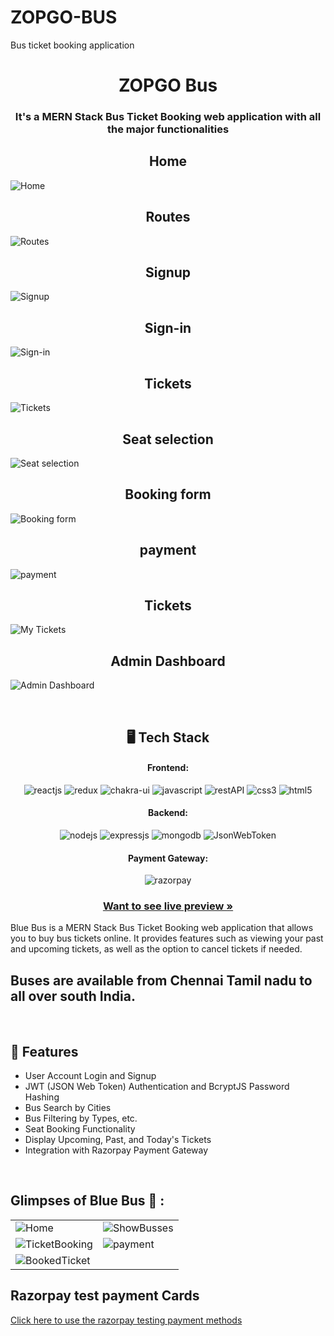 # ZOPGO-BUS
Bus ticket booking application
<h1 align="center">ZOPGO Bus </h1>

<h3 align="center">It's a MERN Stack Bus Ticket Booking web application with all the major functionalities</h3>

<p align="center">
  <h2 align="center"> Home </h2>
  <img src="https://github.com/skdinesh/ZOPGO-BUS/blob/master/Screenshots/Home.png" alt="Home" />
  <h2 align="center"> Routes </h2>
  <img src="https://github.com/skdinesh/ZOPGO-BUS/blob/master/Screenshots/Routes.png" alt="Routes" />
  <h2 align="center">Signup </h2>
  <img src="https://github.com/skdinesh/ZOPGO-BUS/blob/master/Screenshots/Signup.png" alt="Signup" />
  <h2 align="center">Sign-in </h2>
  <img src="https://github.com/skdinesh/ZOPGO-BUS/blob/master/Screenshots/Sing-in.png" alt="Sign-in" />
  <h2 align="center">Tickets </h2>
  <img src="https://github.com/skdinesh/ZOPGO-BUS/blob/master/Screenshots/Tickets.png" alt="Tickets" />
  <h2 align="center"> Seat selection</h2>
   <img src="https://github.com/skdinesh/ZOPGO-BUS/blob/master/Screenshots/seat%20selection.png" alt="Seat selection" />
  <h2 align="center"> Booking form</h2>
  <img src="https://github.com/skdinesh/ZOPGO-BUS/blob/master/Screenshots/Booking%20form.png" alt="Booking form" />
  <h2 align="center"> payment</h2>
  <img src="https://github.com/skdinesh/ZOPGO-BUS/blob/master/Screenshots/payment.png" alt="payment" />
  <h2 align="center">Tickets </h2>
   <img src="https://github.com/skdinesh/ZOPGO-BUS/blob/master/Screenshots/My%20Ticket.png" alt="My Tickets" />
  <h2 align="center"> Admin Dashboard</h2>
  <img src="https://github.com/skdinesh/ZOPGO-BUS/blob/master/Screenshots/Dashboard.png" alt="Admin Dashboard" />
</p>

<br />

<h2 align="center">🖥️ Tech Stack</h2>


<h4 align="center">Frontend:</h4>

<p align="center">
  <img src="https://img.shields.io/badge/React-20232A?style=for-the-badge&logo=react&logoColor=61DAFB" alt="reactjs" />
  <img src="https://img.shields.io/badge/Redux-593D88?style=for-the-badge&logo=redux&logoColor=white" alt="redux" />
  <img src="https://img.shields.io/badge/Bootstrap-3bc7bd?style=for-the-badge&logo=chakraui&logoColor=white" alt="chakra-ui" />
  <img src="https://img.shields.io/badge/JavaScript-323330?style=for-the-badge&logo=javascript&logoColor=F7DF1E" alt="javascript" />
  <img src="https://img.shields.io/badge/Rest_API-02303A?style=for-the-badge&logo=react-router&logoColor=white" alt="restAPI" />
  <img src="https://img.shields.io/badge/CSS3-1572B6?style=for-the-badge&logo=css3&logoColor=white" alt="css3" />
  <img src="https://img.shields.io/badge/HTML5-E34F26?style=for-the-badge&logo=html5&logoColor=white" alt="html5" />
</p>


<h4 align="center">Backend:</h4>

<p align="center">
  <img src="https://img.shields.io/badge/Node.js-339933?style=for-the-badge&logo=nodedotjs&logoColor=white" alt="nodejs" />
  <img src="https://img.shields.io/badge/Express.js-000000?style=for-the-badge&logo=express&logoColor=white" alt="expressjs" />
  <img src="https://img.shields.io/badge/MongoDB-4EA94B?style=for-the-badge&logo=mongodb&logoColor=white" alt="mongodb" />
  <img src="https://img.shields.io/badge/JWT-000000?style=for-the-badge&logo=JSON%20web%20tokens&logoColor=white" alt="JsonWebToken" />
</p>


<h4 align="center">Payment Gateway:</h4>

<p align="center">
  <img src="https://img.shields.io/badge/Razorpay-02042B?style=for-the-badge&logo=razorpay&logoColor=3395FF" alt="razorpay" />
</p>



<h3 align="center"><a href="https://64c8934c58159a3cd96ff9cf--rococo-biscuit-257cba.netlify.app/"><strong>Want to see live preview »</strong></a></h3>


Blue Bus is a MERN Stack Bus Ticket Booking web application that allows you to buy bus tickets online. It provides features such as viewing your past and upcoming tickets, as well as the option to cancel tickets if needed.
<br />

## Buses are available from Chennai Tamil nadu to all over south India.

<br />


## 🚀 Features
- User Account Login and Signup
- JWT (JSON Web Token) Authentication and BcryptJS Password Hashing
- Bus Search by Cities
- Bus Filtering by Types, etc.
- Seat Booking Functionality
- Display Upcoming, Past, and Today's Tickets
- Integration with Razorpay Payment Gateway

<br />

## Glimpses of Blue Bus 🙈 :


<table>
  <tr>
    <td><img src="https://venketeshrushi.w3spaces.com/Screenshot_from_2023-08-01_12-34-56.png?bypass-cache=75284888" alt="Home" /></td>
    <td><img src="https://venketeshrushi.w3spaces.com/Screenshot_from_2023-08-01_12-34-32.png?bypass-cache=75284884" alt="ShowBusses" /></td>
  </tr>
  <tr>
    <td><img src="https://venketeshrushi.w3spaces.com/Screenshot_from_2023-08-01_12-37-17.png?bypass-cache=75019161" alt="TicketBooking" /></td>
    <td><img src="https://venketeshrushi.w3spaces.com/Screenshot_from_2023-08-01_12-38-00.png?bypass-cache=75284881" alt="payment" /></td>
  </tr>
  <tr>
    <td><img src="https://venketeshrushi.w3spaces.com/Screenshot_from_2023-08-01_12-38-46.png?bypass-cache=75284882" alt="BookedTicket" /></td>
  </tr>
</table>

## Razorpay test payment Cards

[Click here to use the razorpay testing payment methods](https://razorpay.com/docs/payments/payments/test-card-upi-details/)

<br />




